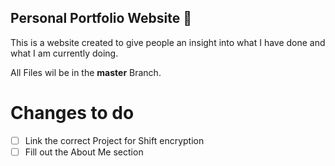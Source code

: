 ## Personal Portfolio Website 🪪

This is a website created to give people an insight into what I have done and what I am currently doing.

All Files wil be in the **master** Branch.

# Changes to do
- [ ] Link the correct Project for Shift encryption
- [ ] Fill out the About Me section
